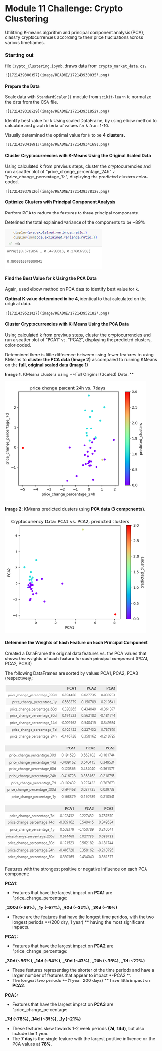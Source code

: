 # Module 11 Challenge: Crypto Clustering

Utilitzing K-means algorithm and principal component analysis (PCA), classify cryptocurrencies according to their price fluctuations across various timeframes.

### Starting out

file `Crypto_Clustering.ipynb`. draws data from `crypto_market_data.csv`

    ![1721439300357](image/README/1721439300357.png)

#### Prepare the Data

Scale data with `StandardScaler()` module from `scikit-learn` to normalize the data from the CSV file.

    ![1721439318529](image/README/1721439318529.png)

Identify best value for k Using scaled DataFrame, by using elbow method to calculate and graph interia of values for k from 1-10.

Visually determined the optimal value for `k` to be **4 clusters.**

    ![1721439341691](image/README/1721439341691.png)

#### Cluster Cryptocurrencies with K-Means Using the Original Scaled Data

Using calculated k from previous steps, cluster the cryptocurrencies and run a scatter plot of "price_change_percentage_24h" v "price_change_percentage_7d", displaying the predicted clusters color-coded.

    ![1721439378126](image/README/1721439378126.png)

#### Optimize Clusters with Principal Component Analysis

Perform PCA to reduce the features to three principal components.

Deterined the total explained variance of the components to be ~89%

![1721439464709](image/README/1721439464709.png)

#### Find the Best Value for k Using the PCA Data

Again, used elbow method on PCA data to identify best value for `k`.

**Optimal K value determined to be 4**, identical to that calculated on the original data.

    ![1721439521827](image/README/1721439521827.png)

#### Cluster Cryptocurrencies with K-Means Using the PCA Data

Using calculated k from previous steps, cluster the cryptocurrencies and run a scatter plot of "PCA1" vs. "PCA2", displaying the predicted clusters, color-coded.

Determined there is little difference between using fewer features to using KMeans to **cluster the PCA data (Image 2)** as compared to running KMeans on the **full, original scaled data (Image 1)**

**Image 1**: KMeans clusters using **Full Original (Scaled) Data.	**

![1721439634067](image/README/1721439634067.png)

 **Image 2**: KMeans predicted clusters using **PCA data (3 components).**

![1721439564256](image/README/1721439564256.png)

#### Determine the Weights of Each Feature on Each Principal Component

Created a DataFrame the original data features vs. the PCA values that shows the weights of each feature for each principal component (PCA1, PCA2, PCA3)

The following DataFrames are sorted by values PCA1, PCA2, PCA3 (respectively):

![1721439129611](image/README/1721439129611.png)

![1721439140018](image/README/1721439140018.png)

![1721439148296](image/README/1721439148296.png)

Features with the strongest positive or negative influence on each PCA component:

**PCA1:**

* Features that have the largest impact on  **PCA1** are "price_change_percentage:

 **_200d (~59%), _1y (~57%), _60d (~32%), _30d (~19%)**

* These are the features that have the longest time peridos, with the two longest periods  **(200 day, 1 year) ** having the most significant impacts.

**PCA2:**

* Features that have the largest impact on  **PCA2** are "price_change_percentage:

 **_30d (~56%), _14d (~54%), _60d (~43%), _24h (~35%), _7d (~22%)**.

* These features representing the shorter of the time periods and have a larger number of features that appear to impact  **PCA2 **.
* The longest two periods **(1 year, 200 days) ** have little impact on  **PCA2**.

**PCA3:**

* Features that have the largest impact on  **PCA3** are "price_change_percentage:

 **_7d (~78%), _14d (~35%), _1y (~21%)**.

* These features skew towards 1-2 week periods  **(7d, 14d)**, but also include the 1 year.
* The  **7 day** is the single feature with the largest positive influence on the PCA values at  **78%**.
